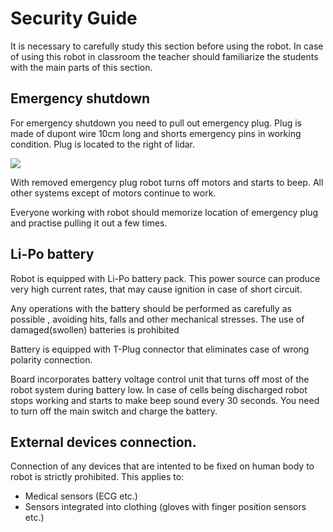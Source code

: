# Security Guide

It is necessary to carefully study this section before using the robot. In case of using this robot in classroom the teacher should familiarize the students with the main parts of this section.

## **Emergency shutdown**&#x20;

For emergency shutdown you need to pull out emergency plug. Plug is made of dupont wire 10cm long and shorts emergency pins in working condition. Plug is located to the right of lidar.

![](.gitbook/assets/assets\_-LWqHZF8ywsK\_MiMxnHa\_-LYkSdZ3JLMo4EZbyHj5\_-LYka3I-EK7FG7MqnxTq\_IMG\_0715\_.jpeg)

With removed emergency plug robot turns off motors and starts to beep. All other systems except of motors continue to work.

Everyone working with robot should memorize location of emergency plug and practise pulling it out a few times.

## Li-Po battery

Robot is equipped with Li-Po battery pack. This power source can produce very high current rates, that may cause ignition in case of short circuit.

Any operations with the battery should be performed as carefully as possible , avoiding hits, falls and other mechanical stresses. The use of damaged(swollen) batteries is prohibited

Battery is equipped with T-Plug connector that eliminates case of wrong polarity connection.

Board incorporates battery voltage control unit that turns off most of the robot system during battery low. In case of cells being discharged robot stops working and starts to make beep sound every 30 seconds. You need to turn off the main switch and charge the battery.

## External devices connection.&#x20;

Connection of any devices that are intented to be fixed on human body to robot is strictly prohibited. This applies to: &#x20;

* Medical sensors (ECG etc.)
* Sensors integrated into clothing (gloves with finger position sensors etc.)
